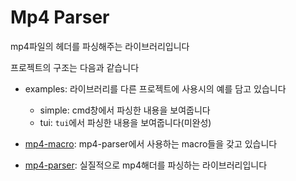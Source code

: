 # Mp4 Parser

mp4파일의 헤더를 파싱해주는 라이브러리입니다

프로젝트의 구조는 다음과 같습니다

* examples: 라이브러리를 다른 프로젝트에 사용시의 예를 담고 있습니다
  * simple: cmd창에서 파싱한 내용을 보여줍니다
  * tui: `tui`에서 파싱한 내용을 보여줍니다(미완성)

* [mp4-macro](./mp4-macros/ReadMe.md): mp4-parser에서 사용하는 macro들을 갖고 있습니다
* [mp4-parser](./mp4-parser/ReadMe.md): 실질적으로 mp4해더를 파싱하는 라이브러리입니다